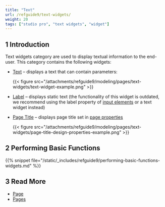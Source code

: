 ```yaml
---
title: "Text"
url: /refguide9/text-widgets/
weight: 20
tags: ["studio pro", "text widgets", "widget"]
---
```


## 1 Introduction

Text widgets category are used to display textual information to the end-user. This category contains the following widgets:

* [Text](/refguide9/text/) – displays a text that can contain parameters:

    {{< figure src="/attachments/refguide9/modeling/pages/text-widgets/text-widget-example.png" >}}

* [Label](/refguide9/label/) – displays static text (the functionality of this widget is outdated, we recommend using the label property of [input elements](/refguide9/input-widgets/) or a text widget instead) 
* [Page Title](/refguide9/page-title/) – displays page title set in [page properties](/refguide9/page-properties/#title)

    {{< figure src="/attachments/refguide9/modeling/pages/text-widgets/page-title-design-properties-example.png" >}}

## 2 Performing Basic Functions

{{% snippet file="/static/_includes/refguide9/performing-basic-functions-widgets.md" %}}

## 3 Read More

* [Page](/refguide9/page/)
* [Pages](/refguide9/pages/)
